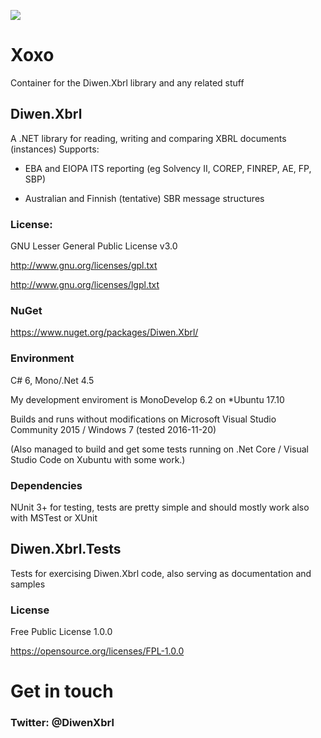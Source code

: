 [<img src="https://diwen.visualstudio.com/_apis/public/build/definitions/6843cceb-b448-4749-bca8-a422dda79f10/2/badge">](https://diwen.visualstudio.com/Diwen.Xbrl.Build/_build/index?definitionId=6843cceb-b448-4749-bca8-a422dda79f10)

# Xoxo
Container for the Diwen.Xbrl library and any related stuff

## Diwen.Xbrl
A .NET library for reading, writing and comparing XBRL documents (instances)
Supports:

- EBA and EIOPA ITS reporting (eg Solvency II, COREP, FINREP, AE, FP, SBP)

- Australian and Finnish (tentative) SBR message structures

### License:

GNU Lesser General Public License v3.0

http://www.gnu.org/licenses/gpl.txt

http://www.gnu.org/licenses/lgpl.txt

### NuGet 
https://www.nuget.org/packages/Diwen.Xbrl/


### Environment
C# 6, Mono/.Net 4.5

My development enviroment is MonoDevelop 6.2 on \*Ubuntu 17.10 

Builds and runs without modifications on Microsoft Visual Studio Community 2015 / Windows 7 (tested 2016-11-20)

(Also managed to build and get some tests running on .Net Core / Visual Studio Code on Xubuntu with some work.)

### Dependencies
NUnit 3+ for testing, tests are pretty simple and should mostly work also with MSTest or XUnit 


## Diwen.Xbrl.Tests
Tests for exercising Diwen.Xbrl code, also serving as documentation and samples

### License

Free Public License 1.0.0

https://opensource.org/licenses/FPL-1.0.0


# Get in touch
### Twitter: @DiwenXbrl
